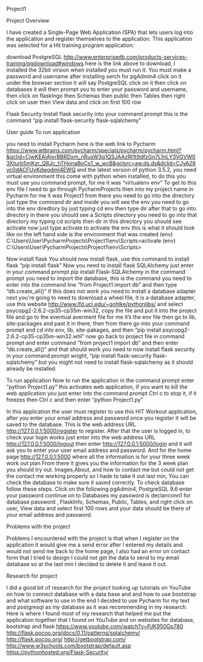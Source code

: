 Project1

Project Overview

I have created a Single-Page Web Application (SPA) that lets users log into the application and register themselves to the application. This application was selected for a Hit training program application:

download PostgreSQL http://www.enterprisedb.com/products-services-training/pgdownload#windows here is the link above to download, I installed the 32bit virsion when installed you must run it. You must make a password and username after installing serch for pgAdmin4 click on it under the browser section it will say PostgreSQL click on it then click on databases it will then prompt you to enter your password and username, then click on flaskIngo then Schemas then public then Tables then right click on user then View data and click on first 100 row

Flask Security Install flask security into your command prompt this is the command “pip install flask-security flask-sqlalchemy”

User guide To run application

you need to install Pycharm here is the web link to Pycharm
https://www.jetbrains.com/pycharm/specials/pycharm/pycharm.html?&gclid=CjwKEAiAjvrBBRDxm_nRusW3q1QSJAAzRI1t9dfzGn7L1nLY3VGVW03Xturb5mKzr_Q8Jc_hTHonaBoCs1_w_wcB&gclsrc=aw.ds.ds&dclid=CJyA28yc0dACFUyKdwodmI4EWQ and the latest version of python 3.5.2, you need virtual environment this come with python when installed, to do this you must use you command prompt, for me it was “virtualenv env” To get to this env file I need to go through PycharmProjects then into my project name in Pycharm for me it was Project1 from there you need to go into the directory just type the command dir and inside you will see the env you need to go into the env diredtory by just typing cd env then type dir after that to go into directory in there you should see a Scripts directory you need to go into that directory my typing cd scripts then dir in this directory you should see activate now just type activate to activate the env this is what it should look like on the left hand side is the environment that was created (env) C:\Users\User\PycharmProjects\Project1\env\Scripts>activate (env) C:\Users\User\PycharmProjects\Project1\env\Scripts>

Now install flask You should now install flask, use this command to install flask “pip install flask” Now you need to install flask SQLAlchemy just enter in your command prompt pip install Flask-SQLAlchemy in the command prompt you need to import the database, this is the command you need to enter into the command line “from Project1 import db” and then type “db.create_all()” if this does not work you need to install a database adapter next you’re going to need to download a wheel file, it is a database adapter, use this website http://www.lfd.uci.edu/~gohlke/pythonlibs/ and select psycopg2-2.6.2-cp35-cp35m-win32, copy the file and put it into the project file and go to the eventual averment file for me it’s the env file then go to lib, site-packages and past it in there, then from there go into your command prompt and cd into env, lib, site-pakages, and then “pip install psycopg2-2.6.2-cp35-cp35m-win32.whl” now go back to project file in command prompt and enter command “from project1 import db” and then enter “db.create_all()” and that should work you need to now install flask security in your command prompt wright, “pip install flask-security flask-sqlalchemy” but you might not need to install flask-sqlalchemy as it should already be installed.

To run application 
Now to run the application in the command prompt enter “python Project1.py” this activates web application, if you want to kill the web application you just enter into the command prompt Ctrl c to stop it, if it freezes then Ctrl c and then enter “python Project1.py”

In this application the user must register to use this HIT Workout application, after you enter your email address and password once you register it will be saved to the database. This is the web address URL http://127.0.0.1:5000/register to register. After that the user is logged in, to check your login works just enter into the web address URL http://127.0.0.1:5000/logout then enter http://127.0.0.1:5000/login and it will ask you to enter your user email address and password. And for the home page http://127.0.0.1:5000 where all the information is for your three week work out plan From there it gives you the information for the 3 week plan you should try out. Images,About, and how to contact me but could not get the contact me working properly so I hade to take it out last min, You can check the database to make sure it saved correctly. To check database follow these steps. Click on the following pgAdmin4, PostgreSQL 9.6 enter your password continue on to Databases my password is declanconn1 for database password , FlaskInfo, Schemas, Public, Tables, and right click on user, View data and select first 100 rows and your data should be there of your email address and password.

Problems with the project

Problems I encountered with the project is that when I register on the application it would give me a send error after I entered my details and would not send me back to the home page, I also had an error on contact form that I tried to design I could not get the data to send to my email database so at the last min I decided to delete it and leave it out.

Research for project 

I did a good bit of research for the project looking up tutorials on YouTube on how to connect database with a data base and and how to use bootstrap and what software to use in the end I decided to use Pycharm for my text and postgresql as my database as it was recommending in my research.
Here is where I found most of my research that helped me put the application together that I found on YouTube and on websites for database, bootstrap and flask
https://www.youtube.com/watch?v=PJK950Gp780
http://flask.pocoo.org/docs/0.11/patterns/sqlalchemy/
http://flask.pocoo.org/
http://getbootstrap.com/
http://www.w3schools.com/bootstrap/default.asp
https://pythonhosted.org/Flask-Security/




